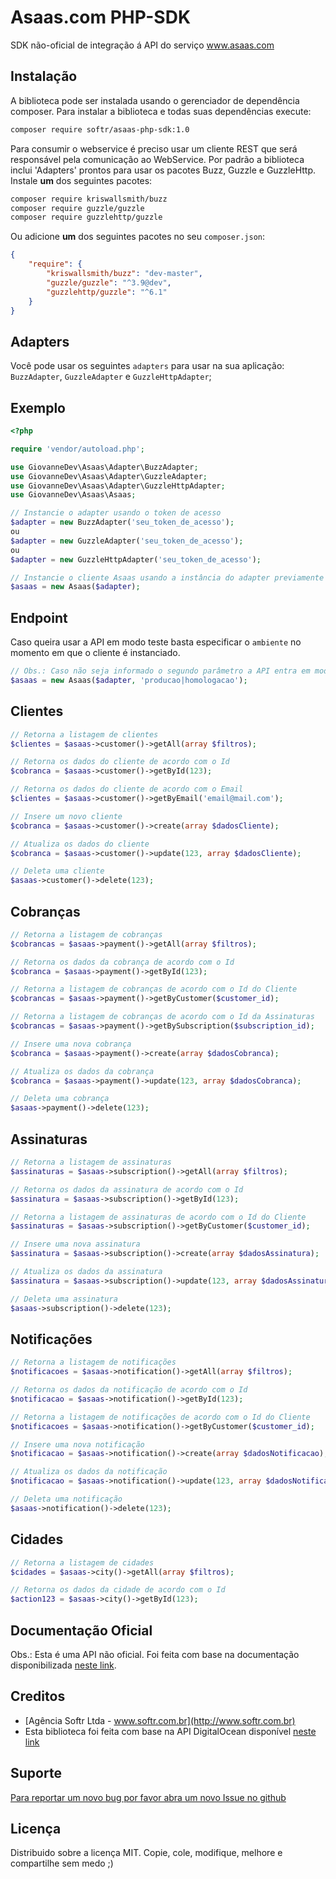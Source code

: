 Asaas.com PHP-SDK
=================

SDK não-oficial de integração á API do serviço www.asaas.com

Instalação
----------

A biblioteca pode ser instalada usando o gerenciador de dependência composer. Para instalar a biblioteca e todas suas dependências execute:

```bash
composer require softr/asaas-php-sdk:1.0
```

Para consumir o webservice é preciso usar um cliente REST que será responsável pela comunicação ao WebService. Por padrão a biblioteca inclui 'Adapters' prontos para usar os pacotes Buzz, Guzzle e GuzzleHttp. Instale **um** dos seguintes pacotes:
```bash
composer require kriswallsmith/buzz
composer require guzzle/guzzle
composer require guzzlehttp/guzzle
```
Ou adicione **um** dos seguintes pacotes no seu `composer.json`:

```json
{
    "require": {
        "kriswallsmith/buzz": "dev-master",
        "guzzle/guzzle": "^3.9@dev",
        "guzzlehttp/guzzle": "^6.1"
    }
}
```

Adapters
--------

Você pode usar os seguintes `adapters` para usar na sua aplicação: `BuzzAdapter`, `GuzzleAdapter` e `GuzzleHttpAdapter`;

Exemplo
-------

```php
<?php

require 'vendor/autoload.php';

use GiovanneDev\Asaas\Adapter\BuzzAdapter;
use GiovanneDev\Asaas\Adapter\GuzzleAdapter;
use GiovanneDev\Asaas\Adapter\GuzzleHttpAdapter;
use GiovanneDev\Asaas\Asaas;

// Instancie o adapter usando o token de acesso
$adapter = new BuzzAdapter('seu_token_de_acesso');
ou
$adapter = new GuzzleAdapter('seu_token_de_acesso');
ou
$adapter = new GuzzleHttpAdapter('seu_token_de_acesso');

// Instancie o cliente Asaas usando a instância do adapter previamente criada.
$asaas = new Asaas($adapter);
```

Endpoint
--------

Caso queira usar a API em modo teste basta especificar o `ambiente` no momento em que o cliente é instanciado.

```php
// Obs.: Caso não seja informado o segundo parâmetro a API entra em modo de produção
$asaas = new Asaas($adapter, 'producao|homologacao');
```


Clientes
--------

```php
// Retorna a listagem de clientes
$clientes = $asaas->customer()->getAll(array $filtros);

// Retorna os dados do cliente de acordo com o Id
$cobranca = $asaas->customer()->getById(123);

// Retorna os dados do cliente de acordo com o Email
$clientes = $asaas->customer()->getByEmail('email@mail.com');

// Insere um novo cliente
$cobranca = $asaas->customer()->create(array $dadosCliente);

// Atualiza os dados do cliente
$cobranca = $asaas->customer()->update(123, array $dadosCliente);

// Deleta uma cliente
$asaas->customer()->delete(123);
```


Cobranças
------------

```php
// Retorna a listagem de cobranças
$cobrancas = $asaas->payment()->getAll(array $filtros);

// Retorna os dados da cobrança de acordo com o Id
$cobranca = $asaas->payment()->getById(123);

// Retorna a listagem de cobranças de acordo com o Id do Cliente
$cobrancas = $asaas->payment()->getByCustomer($customer_id);

// Retorna a listagem de cobranças de acordo com o Id da Assinaturas
$cobrancas = $asaas->payment()->getBySubscription($subscription_id);

// Insere uma nova cobrança
$cobranca = $asaas->payment()->create(array $dadosCobranca);

// Atualiza os dados da cobrança
$cobranca = $asaas->payment()->update(123, array $dadosCobranca);

// Deleta uma cobrança
$asaas->payment()->delete(123);
```


Assinaturas
------------

```php
// Retorna a listagem de assinaturas
$assinaturas = $asaas->subscription()->getAll(array $filtros);

// Retorna os dados da assinatura de acordo com o Id
$assinatura = $asaas->subscription()->getById(123);

// Retorna a listagem de assinaturas de acordo com o Id do Cliente
$assinaturas = $asaas->subscription()->getByCustomer($customer_id);

// Insere uma nova assinatura
$assinatura = $asaas->subscription()->create(array $dadosAssinatura);

// Atualiza os dados da assinatura
$assinatura = $asaas->subscription()->update(123, array $dadosAssinatura);

// Deleta uma assinatura
$asaas->subscription()->delete(123);
```


Notificações
------------

```php
// Retorna a listagem de notificações
$notificacoes = $asaas->notification()->getAll(array $filtros);

// Retorna os dados da notificação de acordo com o Id
$notificacao = $asaas->notification()->getById(123);

// Retorna a listagem de notificações de acordo com o Id do Cliente
$notificacoes = $asaas->notification()->getByCustomer($customer_id);

// Insere uma nova notificação
$notificacao = $asaas->notification()->create(array $dadosNotificacao);

// Atualiza os dados da notificação
$notificacao = $asaas->notification()->update(123, array $dadosNotificacao);

// Deleta uma notificação
$asaas->notification()->delete(123);
```


Cidades
------

```php
// Retorna a listagem de cidades
$cidades = $asaas->city()->getAll(array $filtros);

// Retorna os dados da cidade de acordo com o Id
$action123 = $asaas->city()->getById(123);
```

Documentação Oficial
--------------------

Obs.: Esta é uma API não oficial. Foi feita com base na documentação disponibilizada [neste link](https://docs.google.com/document/d/1XUJRHY_0nd45CzFK5EmjDK92qgaQJGMxT0rjZriTk-g).


Creditos
--------

* [Agência Softr Ltda - www.softr.com.br](http://www.softr.com.br)
* Esta biblioteca foi feita com base na API DigitalOcean disponível [neste link](https://github.com/softr/DigitalOceanV2)


Suporte
-------

[Para reportar um novo bug por favor abra um novo Issue no github](https://github.com/softr/asaas-php-sdk/issues)


Licença
-------

Distribuido sobre a licença MIT. Copie, cole, modifique, melhore e compartilhe sem medo ;)
